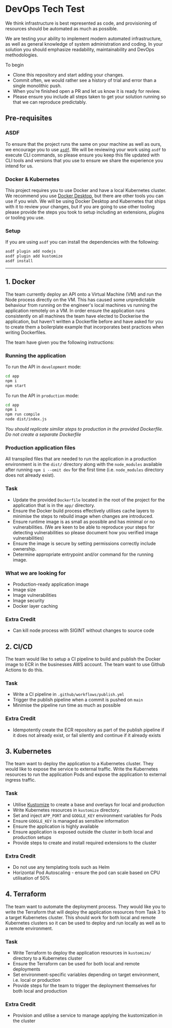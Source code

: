 # DevOps Tech Test

We think infrastructure is best represented as code, and provisioning of resources should be automated as much as possible.

We are testing your ability to implement modern automated infrastructure, as well as general knowledge of system administration and coding. In your solution you should emphasize readability, maintainability and DevOps methodologies.

To begin

* Clone this repository and start adding your changes.
* Commit often, we would rather see a history of trial and error than a single monolithic push.
* When you're finished open a PR and let us know it is ready for review.
* Please ensure you include all steps taken to get your solution running so that we can reproduce predictably.

## Pre-requisites

### ASDF

To ensure that the project runs the same on your machine as well as ours, we encourage you to use [`asdf`](https://asdf-vm.com/). We will be reviewing your work using `asdf` to execute CLI commands, so please ensure you keep this file updated with CLI tools and versions that you use to ensure we share the experience you intend for us.

### Docker & Kubernetes

This project requires you to use Docker and have a local Kubernetes cluster. We recommend you use [Docker Desktop](https://www.docker.com/products/docker-desktop/), but there are other tools you can use if you wish. We will be using Docker Desktop and Kubernetes that ships with it to review your changes, but if you are going to use other tooling please provide the steps you took to setup including an extensions, plugins or tooling you use.

### Setup

If you are using `asdf` you can install the dependencies with the following:

```bash
asdf plugin add nodejs
asdf plugin add kustomize
asdf install
```

---

## 1. Docker

The team currently deploy an API onto a Virtual Machine (VM) and run the Node process directly on the VM. This has caused some unpredictable behaviour from running on the engineer's local machines vs running the application remotely on a VM. In order ensure the application runs consistently on all machines the team have elected to Dockerise the application, but haven't written a Dockerfile before and have asked for you to create them a boilerplate example that incorporates best practices when writing Dockerfiles.

The team have given you the following instructions:

### Running the application

To run the API in `development` mode:

```bash
cd app
npm i
npm start
```

To run the API in `production` mode:

```bash
cd app
npm i
npm run compile
node dist/index.js
```

_You should replicate similar steps to production in the provided Dockerfile. Do not create a separate Dockerfile_

### Production application files

All transpiled files that are needed to run the application in a production environment is in the `dist/` directory along with the `node_modules` available after running `npm i --omit dev` for the first time (i.e. `node_modules` directory does not already exist).

### Task

* Update the provided `Dockerfile` located in the root of the project for the application that is in the `app/` directory.
* Ensure the Docker build process effectively utilises cache layers to minimise the steps to rebuild image when changes are introduced.
* Ensure runtime image is as small as possible and has minimal or no vulnerabilities. (We are keen to be able to reproduce your steps for detecting vulnerabilities so please document how you verified image vulnerabilities)
* Ensure the image is secure by setting permissions correctly include ownership.
* Determine appropriate entrypoint and/or command for the running image.

### What we are looking for

* Production-ready application image
* Image size
* Image vulnerabilities
* Image security
* Docker layer caching

### Extra Credit

* Can kill node process with SIGINT without changes to source code

## 2. CI/CD

The team would like to setup a CI pipeline to build and publish the Docker image to ECR in the businesses AWS account. The team want to use Github Actions to do this.

### Task

* Write a CI pipeline in `.github/workflows/publish.yml`
* Trigger the publish pipeline when a commit is pushed on `main`
* Minimise the pipeline run time as much as possible

### Extra Credit

* Idempotently create the ECR repository as part of the publish pipeline if it does not already exist, or fail silently and continue if it already exists

## 3. Kubernetes

The team want to deploy the application to a Kubernetes cluster. They would like to expose the service to external traffic. Write the Kubernetes resources to run the application Pods and expose the application to external ingress traffic.

### Task

* Utilise [Kustomize](https://kustomize.io/) to create a base and overlays for local and production
* Write Kubernetes resources in `kustomize` directory.
* Set and inject `APP_PORT` and `GOOGLE_KEY` environment variables for Pods
* Ensure `GOOGLE_KEY` is managed as sensitive information
* Ensure the application is highly available
* Ensure application is exposed outside the cluster in both local and production setups
* Provide steps to create and install required extensions to the cluster

### Extra Credit

* Do not use any templating tools such as Helm
* Horizontal Pod Autoscaling - ensure the pod can scale based on CPU utilisation of 50%

## 4. Terraform

The team want to automate the deployment process. They would like you to write the Terraform that will deploy the application resources from Task 3 to a target Kubernetes cluster. This should work for both local and remote Kubernetes clusters so it can be used to deploy and run locally as well as to a remote environment.

### Task

* Write Terraform to deploy the application resources in `kustomize/` directory to a Kubernetes cluster
* Ensure the Terraform can be used for both local and remote deployments
* Set environment-specific variables depending on target environment, i.e. local or production
* Provide steps for the team to trigger the deployment themselves for both local and production

### Extra Credit

* Provision and utilise a service to manage applying the kustomization in the cluster
